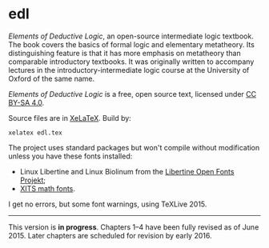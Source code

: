 # edl
*Elements of Deductive Logic*, an open-source intermediate logic textbook. The book covers the basics of formal logic and elementary metatheory. Its distinguishing feature is that it has more emphasis on metatheory than comparable introductory textbooks. It was originally written to accompany lectures in the introductory-intermediate logic course at the University of Oxford of the same name. 

*Elements of Deductive Logic* is a free, open source text, licensed under [CC BY-SA 4.0](https://creativecommons.org/licenses/by-sa/4.0/).

Source files are in [XeLaTeX](http://www.xelatex.org/). Build by:

    xelatex edl.tex

The project uses standard packages but won't compile without modification unless you have these fonts installed:

* Linux Libertine and Linux Biolinum from the [Libertine Open Fonts Projekt](http://www.linuxlibertine.org/);
* [XITS math fonts](https://github.com/khaledhosny/xits-math).

I get no errors, but some font warnings, using TeXLive 2015.

***

This version is **in progress**. Chapters 1–4 have been fully revised as of June 2015. Later chapters are scheduled for revision by early 2016. 